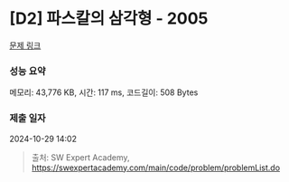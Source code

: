 # [D2] 파스칼의 삼각형 - 2005 

[문제 링크](https://swexpertacademy.com/main/code/problem/problemDetail.do?contestProbId=AV5P0-h6Ak4DFAUq) 

### 성능 요약

메모리: 43,776 KB, 시간: 117 ms, 코드길이: 508 Bytes

### 제출 일자

2024-10-29 14:02



> 출처: SW Expert Academy, https://swexpertacademy.com/main/code/problem/problemList.do